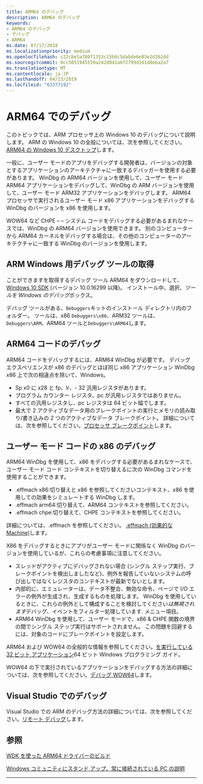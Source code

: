 ```yaml
---
title: ARM64 のデバッグ
description: ARM64 のデバッグ
keywords:
- ARM64 のデバッグ
- デバッグ
- ARM64
ms.date: 07/17/2018
ms.localizationpriority: medium
ms.openlocfilehash: c22cbe5a780f1353c15b9c5dabde6e83e2d262dd
ms.sourcegitcommit: 0cc5051945559a242d941a6f2799d161d8eba2a7
ms.translationtype: MT
ms.contentlocale: ja-JP
ms.lasthandoff: 04/23/2019
ms.locfileid: "63377192"
---
```

# <a name="debugging-on-arm64"></a>ARM64 でのデバッグ

このトピックでは、ARM プロセッサ上の Windows 10 のデバッグについて説明します。 ARM の Windows 10 の全般については、次を参照してください。 [ARM64 の Windows 10 デスクトップ](https://docs.microsoft.com/windows/uwp/porting/apps-on-arm)します。

一般に、ユーザー モードのアプリをデバッグする開発者は、バージョンの対象とするアプリケーションのアーキテクチャに一致するデバッガーを使用する必要があります。 WinDbg の ARM64 バージョンを使用して、ユーザー モード ARM64 アプリケーションをデバッグして、WinDbg の ARM バージョンを使用して、ユーザー モード ARM32 アプリケーションをデバッグします。 ARM64 プロセッサで実行されるユーザー モード x86 アプリケーションをデバッグする WinDbg のバージョンを x86 を使用します。  

WOW64 など CHPE – – システム コードをデバッグする必要があるまれなケースでは、WinDbg の ARM64 バージョンを使用できます。 別のコンピューターから ARM64 カーネルをデバッグする場合は、その他のコンピューターのアーキテクチャに一致する WinDbg のバージョンを使用します。  


## <a name="getting-arm--debugging-tools-for-windows"></a>ARM Windows 用デバッグ ツールの取得 

ことができますを取得するデバッグ ツール ARM64 をダウンロードして、 [Windows 10 SDK](https://developer.microsoft.com/windows/downloads/windows-10-sdk) (バージョン 10.0.16299 以降)。  インストール中、選択、*ツールを Windows のデバッグ*ボックス。 

デバッグ ツールがある、`Debuggers`キットのインストール ディレクトリ内のフォルダー。  ツールは、x86 `Debuggers\x86`、ARM32 ツールは、 `Debuggers\ARM`、ARM64 ツールと`Debuggers\ARM64`します。 

## <a name="debugging-arm64-code"></a>ARM64 コードのデバッグ

ARM64 コードをデバッグするには、ARM64 WinDbg が必要です。 デバッグ エクスペリエンスが x86 のデバッグとほぼ同じ x86 アプリケーション WinDbg x86 上で次の相違点を除いて、Windows。 

- Sp x0 に x28 と fp、lr、- 32 汎用レジスタがあります。 
- プログラム カウンター レジスタ、pc が汎用レジスタではありません。 
- すべての汎用レジスタし、pc レジスタは 64 ビット幅でします。 
- 最大で 2 アクティブなデータ用のブレークポイントの実行とメモリの読み取り/書き込みの 2 つのアクティブなデータ ブレークポイント。 詳細については、次を参照してください。[プロセッサ ブレークポイント](https://docs.microsoft.com/windows-hardware/drivers/debugger/processor-breakpoints---ba-breakpoints-)します。 


## <a name="debugging-x86-user-mode-code"></a>ユーザー モード コードの x86 のデバッグ 

ARM64 WinDbg を使用して、x86 をデバッグする必要があるまれなケースで、ユーザー モード コード コンテキストを切り替えるに次の WinDbg コマンドを使用することができます。 

- .effmach x86:切り替えと x86 を参照してくださいコンテキスト、x86 を使用しての効果をシミュレートする WinDbg します。 
- .effmach arm64:切り替えて、ARM64 コンテキストを参照してください。 
- .effmach chpe:切り替えて、CHPE コンテキストを参照してください。 

詳細については、.effmach を参照してください。 [.effmach (効果的な Machine)](-effmach--effective-machine-.md)します。

X86 をデバッグするときにアプリがユーザー モードに関係なく WinDbg のバージョンを使用しているが、これらの考慮事項に注意してください。

- スレッドがアクティブにデバッグされない場合 (シングル ステップ実行、ブレークポイントを検出しましたなど)、例外を報告していないシステムの呼び出しではなくレジスタのコンテキストが最新でないとします。 
- 内部的に、エミュレーターは、データ不整合、無効な命令、ページで I/O エラーの例外が生成され、生成するものを処理します。 WinDbg を使用しているときに、これらの例外として構成することを検討してください*は無視されます*デバッグ、イベントをフィルター処理しています. メニュー項目。  
- ARM64 WinDbg を使用して、ユーザー モードで、x86 & CHPE 関数の境界の間でシングル ステップ実行はサポートされません。 この問題を回避するには、対象のコードにブレークポイントを設定します。 

ARM64 および WOW64 の全般的な情報を参照してください。[を実行している 32 ビット アプリケーション](https://msdn.microsoft.com/library/windows/desktop/aa384249.aspx)64 ビット Windows プログラミング ガイド。 

WOW64 の下で実行されているアプリケーションをデバッグする方法の詳細については、次を参照してください。[デバッグ WOW64](https://msdn.microsoft.com/library/windows/desktop/aa384163.aspx)します。



## <a name="debugging-in-visual-studio"></a>Visual Studio でのデバッグ 

Visual Studio での ARM のデバッグ方法の詳細については、次を参照してください。[リモート デバッグ](https://docs.microsoft.com/visualstudio/debugger/remote-debugging)します。



## <a name="see-also"></a>参照

[WDK を使った ARM64 ドライバーのビルド](../develop/building-arm64-drivers.md)

[Windows コミュニティにスタンド アップ、常に接続されている PC の説明](https://blogs.windows.com/buildingapps/2018/01/22/windows-community-standup-discussing-always-connected-pc/)

-------






